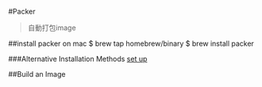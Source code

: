 #Packer
>自動打包image

##install packer on mac
	$ brew tap homebrew/binary
	$ brew install packer

###Alternative Installation Methods
[set up](http://www.packer.io/intro/getting-started/setup.html)

##Build an Image
